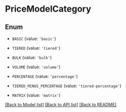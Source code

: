 # PriceModelCategory


## Enum

* `BASIC` (value: `'basic'`)

* `TIERED` (value: `'tiered'`)

* `BULK` (value: `'bulk'`)

* `VOLUME` (value: `'volume'`)

* `PERCENTAGE` (value: `'percentage'`)

* `TIERED_MINUS_PERCENTAGE` (value: `'tiered-percentage'`)

* `MATRIX` (value: `'matrix'`)

[[Back to Model list]](../README.md#documentation-for-models) [[Back to API list]](../README.md#documentation-for-api-endpoints) [[Back to README]](../README.md)


